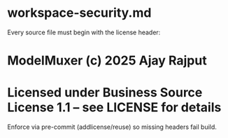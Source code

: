 # workspace-security.md

Every source file must begin with the license header:

# ModelMuxer (c) 2025 Ajay Rajput

# Licensed under Business Source License 1.1 – see LICENSE for details

Enforce via pre-commit (addlicense/reuse) so missing headers fail build.
